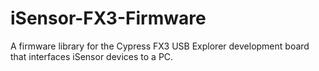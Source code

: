 # iSensor-FX3-Firmware
A firmware library for the Cypress FX3 USB Explorer development board that interfaces iSensor devices to a PC.
